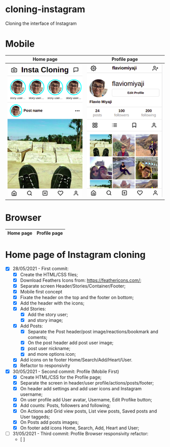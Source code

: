 # cloning-instagram
Cloning the interface of Instagram

# Mobile
|Home page|Profile page|
|-|-|
|<img src="/assets/readme/images/01 - Home page.png" width="300">|<img src="/assets/readme/images/02 - Profile page.png" width="300">|

# Browser
|Home page|Profile page|
|-|-|

# Home page of Instagram cloning
- [x] 28/05/2021 - First commit:
  - [x] Create the HTML/CSS files;
  - [x] Download Feathers Icons from: https://feathericons.com/;
  - [x] Separate screen Header/Stories/Container/Footer;
  - [x] Mobile first concept
  - [x] Fixate the header on the top and the footer on bottom;
  - [x] Add the header with the icons;
  - [x] Add Stories:
    - [x] Add the story user;
    - [x] and story image;
  - [x] Add Posts:
    - [x] Separate the Post header/post image/reactions/bookmark and coments;
    - [x] On the post header add post user image;
    - [x] post user nickname;
    - [x] and more options icon;
  - [x] Add icons on te footer Home/Search/Add/Heart/User.
  - [x] Refactor to responsivity
- [x] 30/05/2021 - Second commit: Profile (Mobile First)
  - [x] Create HTML/CSS for the Profile page;
  - [x] Separate the screen in header/user profile/actions/posts/footer;
  - [x] On header add settings and add user icons and Instagram username;
  - [x] On user profile add User avatar, Username, Edit Profike button;
  - [x] Add counts: Posts, followers and following;
  - [x] On Actions add Grid view posts, List view posts, Saved posts and User taggeds;
  - [x] On Posts add posts images;
  - [x] On footer add icons Home, Search, Add, Heart and User;
- [ ] 31/05/2021 - Third commit: Profile Browser responsivity refactor:
  - [ ] 


